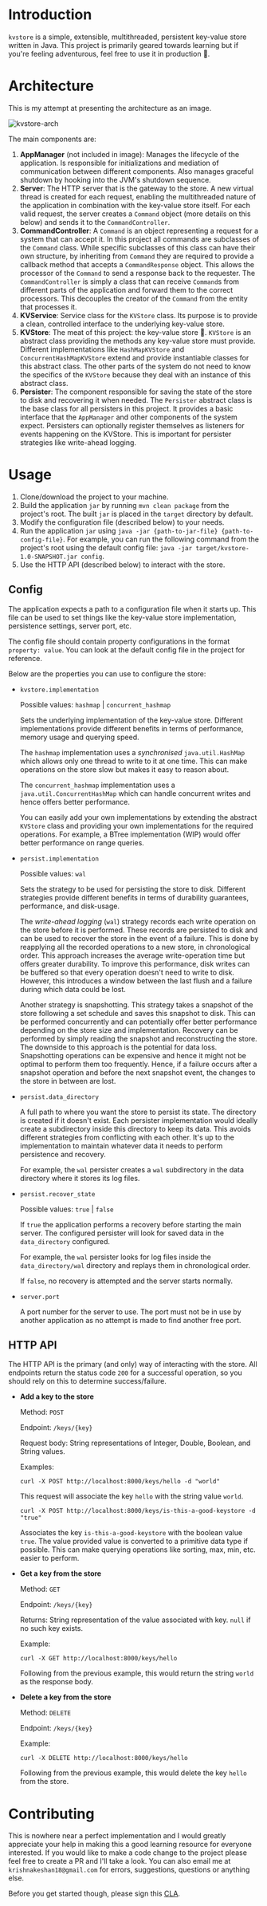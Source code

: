 # Introduction
`kvstore` is a simple, extensible, multithreaded, persistent key-value store written in Java. This project is primarily geared towards learning but if you're feeling adventurous, feel free to use it in production :full_moon_with_face:.

# Architecture
This is my attempt at presenting the architecture as an image.

![kvstore-arch](https://github.com/krishnakeshan/kvstore/assets/23151728/5a1441d8-95a5-416a-a868-ae5990479418)

The main components are:
1. **AppManager** (not included in image): Manages the lifecycle of the application. Is responsible for initializations and mediation of communication between different components. Also manages graceful shutdown by hooking into the JVM's shutdown sequence.
2. **Server**: The HTTP server that is the gateway to the store. A new virtual thread is created for each request, enabling the multithreaded nature of the application in combination with the key-value store itself. For each valid request, the server creates a `Command` object (more details on this below) and sends it to the `CommandController`.
3. **CommandController**: A `Command` is an object representing a request for a system that can accept it. In this project all commands are subclasses of the `Command` class. While specific subclasses of this class can have their own structure, by inheriting from `Command` they are required to provide a callback method that accepts a `CommandResponse` object. This allows the processor of the `Command` to send a response back to the requester. The `CommandController` is simply a class that can receive `Command`s from different parts of the application and forward them to the correct processors. This decouples the creator of the `Command` from the entity that processes it.
4. **KVService**: Service class for the `KVStore` class. Its purpose is to provide a clean, controlled interface to the underlying key-value store.
5. **KVStore**: The meat of this project: the key-value store 🌟. `KVStore` is an abstract class providing the methods any key-value store must provide. Different implementations like `HashMapKVStore` and `ConcurrentHashMapKVStore` extend and provide instantiable classes for this abstract class. The other parts of the system do not need to know the specifics of the `KVStore` because they deal with an instance of this abstract class.
6. **Persister**: The component responsible for saving the state of the store to disk and recovering it when needed. The `Persister` abstract class is the base class for all persisters in this project. It provides a basic interface that the `AppManager` and other components of the system expect. Persisters can optionally register themselves as listeners for events happening on the KVStore. This is important for persister strategies like write-ahead logging.

# Usage
1. Clone/download the project to your machine.
2. Build the application `jar` by running `mvn clean package` from the project's root. The built `jar` is placed in the `target` directory by default.
3. Modify the configuration file (described below) to your needs.
4. Run the application `jar` using `java -jar {path-to-jar-file} {path-to-config-file}`. For example, you can run the following command from the project's root using the default config file: `java -jar target/kvstore-1.0-SNAPSHOT.jar config`.
5. Use the HTTP API (described below) to interact with the store.

## Config
The application expects a path to a configuration file when it starts up. This file can be used to set things like the key-value store implementation, persistence settings, server port, etc.

The config file should contain property configurations in the format `property: value`. You can look at the default config file in the project for reference.

Below are the properties you can use to configure the store:

- `kvstore.implementation`
    
    Possible values: `hashmap` | `concurrent_hashmap`

    Sets the underlying implementation of the key-value store. Different implementations provide different benefits in terms of performance, memory usage and querying speed. 
    
    The `hashmap` implementation uses a _synchronised_ `java.util.HashMap` which allows only one thread to write to it at one time. This can make operations on the store slow but makes it easy to reason about.
    
    The `concurrent_hashmap` implementation uses a `java.util.ConcurrentHashMap` which can handle concurrent writes and hence offers better performance.

    You can easily add your own implementations by extending the abstract `KVStore` class and providing your own implementations for the required operations. For example, a BTree implementation (WIP) would offer better performance on range queries.

- `persist.implementation`
    
    Possible values: `wal`

    Sets the strategy to be used for persisting the store to disk. Different strategies provide different benefits in terms of durability guarantees, performance, and disk-usage.

    The _write-ahead logging_ (`wal`) strategy records each write operation on the store before it is performed. These records are persisted to disk and can be used to recover the store in the event of a failure.
    This is done by reapplying all the recorded operations to a new store, in chronological order. This approach increases the average write-operation time but offers greater durability.
    To improve this performance, disk writes can be buffered so that every operation doesn't need to write to disk. However, this introduces a window between the last flush and a failure during which data could be lost.

    Another strategy is snapshotting. This strategy takes a snapshot of the store following a set schedule and saves this snapshot to disk. This can be performed concurrently and can potentially offer better performance depending on the store size and implementation.
    Recovery can be performed by simply reading the snapshot and reconstructing the store. The downside to this approach is the potential for data loss. Snapshotting operations can be expensive and hence it might not be optimal to perform them too frequently.
    Hence, if a failure occurs after a snapshot operation and before the next snapshot event, the changes to the store in between are lost.

- `persist.data_directory`

    A full path to where you want the store to persist its state. The directory is created if it doesn't exist.
    Each persister implementation would ideally create a subdirectory inside this directory to keep its data. This avoids different strategies from conflicting with each other. It's up to the implementation to maintain whatever data it needs to perform persistence and recovery.

    For example, the `wal` persister creates a `wal` subdirectory in the data directory where it stores its log files.

- `persist.recover_state`

    Possible values: `true` | `false`

    If `true` the application performs a recovery before starting the main server. The configured persister will look for saved data in the `data_directory` configured.
    
    For example, the `wal` persister looks for log files inside the `data_directory/wal` directory and replays them in chronological order.

    If `false`, no recovery is attempted and the server starts normally.

- `server.port`

    A port number for the server to use. The port must not be in use by another application as no attempt is made to find another free port.

## HTTP API

The HTTP API is the primary (and only) way of interacting with the store. All endpoints return the status code `200` for a successful operation, so you should rely on this to determine success/failure.

- **Add a key to the store**

    Method: `POST`
    
    Endpoint: `/keys/{key}`

    Request body: String representations of Integer, Double, Boolean, and String values.

    Examples:
    
    `curl -X POST http://localhost:8000/keys/hello -d "world"`

    This request will associate the key `hello` with the string value `world`.

    `curl -X POST http://localhost:8000/keys/is-this-a-good-keystore -d "true"`

    Associates the key `is-this-a-good-keystore` with the boolean value `true`. The value provided value is converted to a primitive data type if possible. This can make querying operations like sorting, max, min, etc. easier to perform.

- **Get a key from the store**

    Method: `GET`

    Endpoint: `/keys/{key}`

    Returns: String representation of the value associated with key. `null` if no such key exists.

    Example:

    `curl -X GET http://localhost:8000/keys/hello`

    Following from the previous example, this would return the string `world` as the response body.

- **Delete a key from the store**

    Method: `DELETE`

    Endpoint: `/keys/{key}`

    Example:

    `curl -X DELETE http://localhost:8000/keys/hello`

    Following from the previous example, this would delete the key `hello` from the store.

# Contributing

This is nowhere near a perfect implementation and I would greatly appreciate your help in making this a good learning resource for everyone interested. If you would like to make a code change to the project please feel free to create a PR and I'll take a look. You can also email me at `krishnakeshan18@gmail.com` for errors, suggestions, questions or anything else.

Before you get started though, please sign this [CLA](https://www.youtube.com/watch?v=dQw4w9WgXcQ).
 
